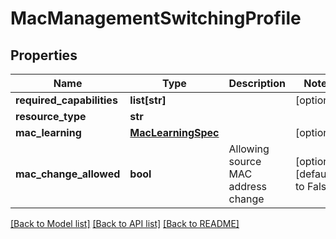 # MacManagementSwitchingProfile

## Properties
Name | Type | Description | Notes
------------ | ------------- | ------------- | -------------
**required_capabilities** | **list[str]** |  | [optional] 
**resource_type** | **str** |  | 
**mac_learning** | [**MacLearningSpec**](MacLearningSpec.md) |  | [optional] 
**mac_change_allowed** | **bool** | Allowing source MAC address change | [optional] [default to False]

[[Back to Model list]](../README.md#documentation-for-models) [[Back to API list]](../README.md#documentation-for-api-endpoints) [[Back to README]](../README.md)

